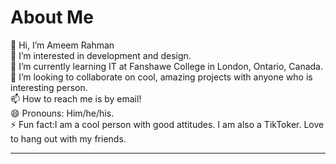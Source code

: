 <h1>About Me</h1>
👋 Hi, I’m Ameem Rahman
<br>
👀 I’m interested in development and design.
<br>
🌱 I’m currently learning IT at Fanshawe College in London, Ontario, Canada.
<br>
💞️ I’m looking to collaborate on cool, amazing projects with anyone who is interesting person. 
<br>
📫 How to reach me is by email!
<br>
😄 Pronouns: Him/he/his.
<br>
⚡ Fun fact:I am a cool person with good attitudes. I am also a TikToker. Love to hang out with my friends.
<hr>
